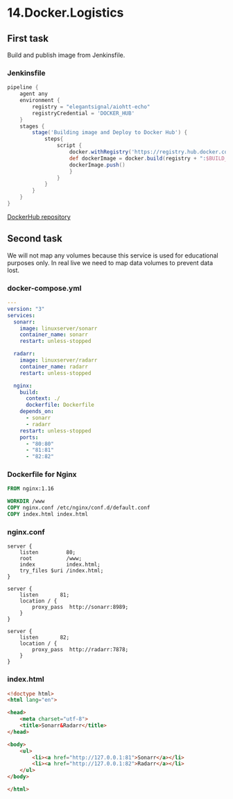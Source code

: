 # 14.Docker.Logistics

## First task

Build and publish image from Jenkinsfile.

### Jenkinsfile

```groovy
pipeline {
    agent any
    environment {
        registry = "elegantsignal/aiohtt-echo"
        registryCredential = 'DOCKER_HUB'
    }
    stages {
        stage('Building image and Deploy to Docker Hub') {
            steps{
                script {
                    docker.withRegistry('https://registry.hub.docker.com', registryCredential){
                    def dockerImage = docker.build(registry + ":$BUILD_NUMBER")
                    dockerImage.push()
                    }
                }
            }
        }
    }
}
```

[DockerHub repository](https://hub.docker.com/repository/docker/elegantsignal/aiohtt-echo)

## Second task

We will not map any volumes because this service is used for educational purposes only. In real live we need to map data volumes to prevent data lost.

### docker-compose.yml

```yml
---
version: "3"
services:
  sonarr:
    image: linuxserver/sonarr
    container_name: sonarr
    restart: unless-stopped

  radarr:
    image: linuxserver/radarr
    container_name: radarr
    restart: unless-stopped

  nginx:
    build:
      context: ./
      dockerfile: Dockerfile
    depends_on:
      - sonarr
      - radarr
    restart: unless-stopped
    ports:
      - "80:80"
      - "81:81"
      - "82:82"
```

### Dockerfile for Nginx

```Dockerfile
FROM nginx:1.16

WORKDIR /www
COPY nginx.conf /etc/nginx/conf.d/default.conf
COPY index.html index.html
```

### nginx.conf

```
server {
    listen         80;
    root           /www;
    index          index.html;
    try_files $uri /index.html;
}

server {
    listen       81;
    location / {
        proxy_pass  http://sonarr:8989;
    }
}

server {
    listen       82;
    location / {
        proxy_pass  http://radarr:7878;
    }
}
```

### index.html

```html
<!doctype html>
<html lang="en">

<head>
    <meta charset="utf-8">
    <title>Sonarr&Radarr</title>
</head>

<body>
    <ul>
        <li><a href="http://127.0.0.1:81">Sonarr</a></li>
        <li><a href="http://127.0.0.1:82">Radarr</a></li>
    </ul>
</body>

</html>

```
